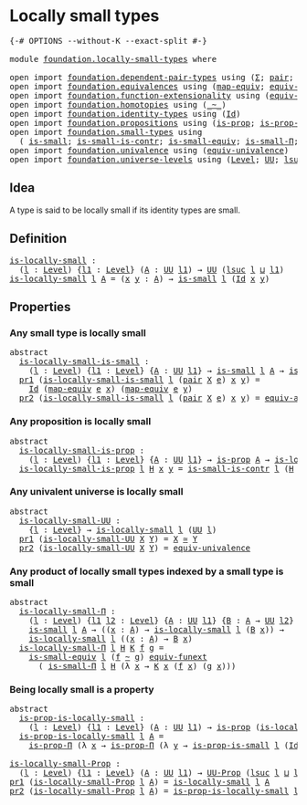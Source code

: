 # Locally small types

<pre class="Agda"><a id="32" class="Symbol">{-#</a> <a id="36" class="Keyword">OPTIONS</a> <a id="44" class="Pragma">--without-K</a> <a id="56" class="Pragma">--exact-split</a> <a id="70" class="Symbol">#-}</a>

<a id="75" class="Keyword">module</a> <a id="82" href="foundation.locally-small-types.html" class="Module">foundation.locally-small-types</a> <a id="113" class="Keyword">where</a>

<a id="120" class="Keyword">open</a> <a id="125" class="Keyword">import</a> <a id="132" href="foundation.dependent-pair-types.html" class="Module">foundation.dependent-pair-types</a> <a id="164" class="Keyword">using</a> <a id="170" class="Symbol">(</a><a id="171" href="foundation-core.dependent-pair-types.html#502" class="Record">Σ</a><a id="172" class="Symbol">;</a> <a id="174" href="foundation-core.dependent-pair-types.html#575" class="InductiveConstructor">pair</a><a id="178" class="Symbol">;</a> <a id="180" href="foundation-core.dependent-pair-types.html#592" class="Field">pr1</a><a id="183" class="Symbol">;</a> <a id="185" href="foundation-core.dependent-pair-types.html#604" class="Field">pr2</a><a id="188" class="Symbol">)</a>
<a id="190" class="Keyword">open</a> <a id="195" class="Keyword">import</a> <a id="202" href="foundation.equivalences.html" class="Module">foundation.equivalences</a> <a id="226" class="Keyword">using</a> <a id="232" class="Symbol">(</a><a id="233" href="foundation-core.equivalences.html#1807" class="Function">map-equiv</a><a id="242" class="Symbol">;</a> <a id="244" href="foundation-core.equivalences.html#16732" class="Function">equiv-ap</a><a id="252" class="Symbol">;</a> <a id="254" href="foundation-core.equivalences.html#1607" class="Function Operator">_≃_</a><a id="257" class="Symbol">)</a>
<a id="259" class="Keyword">open</a> <a id="264" class="Keyword">import</a> <a id="271" href="foundation.function-extensionality.html" class="Module">foundation.function-extensionality</a> <a id="306" class="Keyword">using</a> <a id="312" class="Symbol">(</a><a id="313" href="foundation.function-extensionality.html#1283" class="Function">equiv-funext</a><a id="325" class="Symbol">)</a>
<a id="327" class="Keyword">open</a> <a id="332" class="Keyword">import</a> <a id="339" href="foundation.homotopies.html" class="Module">foundation.homotopies</a> <a id="361" class="Keyword">using</a> <a id="367" class="Symbol">(</a><a id="368" href="foundation-core.homotopies.html#467" class="Function Operator">_~_</a><a id="371" class="Symbol">)</a>
<a id="373" class="Keyword">open</a> <a id="378" class="Keyword">import</a> <a id="385" href="foundation.identity-types.html" class="Module">foundation.identity-types</a> <a id="411" class="Keyword">using</a> <a id="417" class="Symbol">(</a><a id="418" href="foundation-core.identity-types.html#641" class="Datatype">Id</a><a id="420" class="Symbol">)</a>
<a id="422" class="Keyword">open</a> <a id="427" class="Keyword">import</a> <a id="434" href="foundation.propositions.html" class="Module">foundation.propositions</a> <a id="458" class="Keyword">using</a> <a id="464" class="Symbol">(</a><a id="465" href="foundation-core.propositions.html#1246" class="Function">is-prop</a><a id="472" class="Symbol">;</a> <a id="474" href="foundation.propositions.html#1492" class="Function">is-prop-Π</a><a id="483" class="Symbol">;</a> <a id="485" href="foundation-core.propositions.html#1322" class="Function">UU-Prop</a><a id="492" class="Symbol">)</a>
<a id="494" class="Keyword">open</a> <a id="499" class="Keyword">import</a> <a id="506" href="foundation.small-types.html" class="Module">foundation.small-types</a> <a id="529" class="Keyword">using</a>
  <a id="537" class="Symbol">(</a> <a id="539" href="foundation.small-types.html#1594" class="Function">is-small</a><a id="547" class="Symbol">;</a> <a id="549" href="foundation.small-types.html#3588" class="Function">is-small-is-contr</a><a id="566" class="Symbol">;</a> <a id="568" href="foundation.small-types.html#2647" class="Function">is-small-equiv</a><a id="582" class="Symbol">;</a> <a id="584" href="foundation.small-types.html#3880" class="Function">is-small-Π</a><a id="594" class="Symbol">;</a> <a id="596" href="foundation.small-types.html#5053" class="Function">is-prop-is-small</a><a id="612" class="Symbol">)</a>
<a id="614" class="Keyword">open</a> <a id="619" class="Keyword">import</a> <a id="626" href="foundation.univalence.html" class="Module">foundation.univalence</a> <a id="648" class="Keyword">using</a> <a id="654" class="Symbol">(</a><a id="655" href="foundation.univalence.html#1385" class="Function">equiv-univalence</a><a id="671" class="Symbol">)</a>
<a id="673" class="Keyword">open</a> <a id="678" class="Keyword">import</a> <a id="685" href="foundation.universe-levels.html" class="Module">foundation.universe-levels</a> <a id="712" class="Keyword">using</a> <a id="718" class="Symbol">(</a><a id="719" href="Agda.Primitive.html#597" class="Postulate">Level</a><a id="724" class="Symbol">;</a> <a id="726" href="foundation-core.universe-levels.html#222" class="Primitive">UU</a><a id="728" class="Symbol">;</a> <a id="730" href="Agda.Primitive.html#780" class="Primitive">lsuc</a><a id="734" class="Symbol">;</a> <a id="736" href="Agda.Primitive.html#810" class="Primitive Operator">_⊔_</a><a id="739" class="Symbol">)</a>
</pre>
## Idea

A type is said to be locally small if its identity types are small.

## Definition

<pre class="Agda"><a id="is-locally-small"></a><a id="847" href="foundation.locally-small-types.html#847" class="Function">is-locally-small</a> <a id="864" class="Symbol">:</a>
  <a id="868" class="Symbol">(</a><a id="869" href="foundation.locally-small-types.html#869" class="Bound">l</a> <a id="871" class="Symbol">:</a> <a id="873" href="Agda.Primitive.html#597" class="Postulate">Level</a><a id="878" class="Symbol">)</a> <a id="880" class="Symbol">{</a><a id="881" href="foundation.locally-small-types.html#881" class="Bound">l1</a> <a id="884" class="Symbol">:</a> <a id="886" href="Agda.Primitive.html#597" class="Postulate">Level</a><a id="891" class="Symbol">}</a> <a id="893" class="Symbol">(</a><a id="894" href="foundation.locally-small-types.html#894" class="Bound">A</a> <a id="896" class="Symbol">:</a> <a id="898" href="foundation-core.universe-levels.html#222" class="Primitive">UU</a> <a id="901" href="foundation.locally-small-types.html#881" class="Bound">l1</a><a id="903" class="Symbol">)</a> <a id="905" class="Symbol">→</a> <a id="907" href="foundation-core.universe-levels.html#222" class="Primitive">UU</a> <a id="910" class="Symbol">(</a><a id="911" href="Agda.Primitive.html#780" class="Primitive">lsuc</a> <a id="916" href="foundation.locally-small-types.html#869" class="Bound">l</a> <a id="918" href="Agda.Primitive.html#810" class="Primitive Operator">⊔</a> <a id="920" href="foundation.locally-small-types.html#881" class="Bound">l1</a><a id="922" class="Symbol">)</a>
<a id="924" href="foundation.locally-small-types.html#847" class="Function">is-locally-small</a> <a id="941" href="foundation.locally-small-types.html#941" class="Bound">l</a> <a id="943" href="foundation.locally-small-types.html#943" class="Bound">A</a> <a id="945" class="Symbol">=</a> <a id="947" class="Symbol">(</a><a id="948" href="foundation.locally-small-types.html#948" class="Bound">x</a> <a id="950" href="foundation.locally-small-types.html#950" class="Bound">y</a> <a id="952" class="Symbol">:</a> <a id="954" href="foundation.locally-small-types.html#943" class="Bound">A</a><a id="955" class="Symbol">)</a> <a id="957" class="Symbol">→</a> <a id="959" href="foundation.small-types.html#1594" class="Function">is-small</a> <a id="968" href="foundation.locally-small-types.html#941" class="Bound">l</a> <a id="970" class="Symbol">(</a><a id="971" href="foundation-core.identity-types.html#641" class="Datatype">Id</a> <a id="974" href="foundation.locally-small-types.html#948" class="Bound">x</a> <a id="976" href="foundation.locally-small-types.html#950" class="Bound">y</a><a id="977" class="Symbol">)</a>
</pre>
## Properties

### Any small type is locally small

<pre class="Agda"><a id="1044" class="Keyword">abstract</a>
  <a id="is-locally-small-is-small"></a><a id="1055" href="foundation.locally-small-types.html#1055" class="Function">is-locally-small-is-small</a> <a id="1081" class="Symbol">:</a>
    <a id="1087" class="Symbol">(</a><a id="1088" href="foundation.locally-small-types.html#1088" class="Bound">l</a> <a id="1090" class="Symbol">:</a> <a id="1092" href="Agda.Primitive.html#597" class="Postulate">Level</a><a id="1097" class="Symbol">)</a> <a id="1099" class="Symbol">{</a><a id="1100" href="foundation.locally-small-types.html#1100" class="Bound">l1</a> <a id="1103" class="Symbol">:</a> <a id="1105" href="Agda.Primitive.html#597" class="Postulate">Level</a><a id="1110" class="Symbol">}</a> <a id="1112" class="Symbol">{</a><a id="1113" href="foundation.locally-small-types.html#1113" class="Bound">A</a> <a id="1115" class="Symbol">:</a> <a id="1117" href="foundation-core.universe-levels.html#222" class="Primitive">UU</a> <a id="1120" href="foundation.locally-small-types.html#1100" class="Bound">l1</a><a id="1122" class="Symbol">}</a> <a id="1124" class="Symbol">→</a> <a id="1126" href="foundation.small-types.html#1594" class="Function">is-small</a> <a id="1135" href="foundation.locally-small-types.html#1088" class="Bound">l</a> <a id="1137" href="foundation.locally-small-types.html#1113" class="Bound">A</a> <a id="1139" class="Symbol">→</a> <a id="1141" href="foundation.locally-small-types.html#847" class="Function">is-locally-small</a> <a id="1158" href="foundation.locally-small-types.html#1088" class="Bound">l</a> <a id="1160" href="foundation.locally-small-types.html#1113" class="Bound">A</a>
  <a id="1164" href="foundation-core.dependent-pair-types.html#592" class="Field">pr1</a> <a id="1168" class="Symbol">(</a><a id="1169" href="foundation.locally-small-types.html#1055" class="Function">is-locally-small-is-small</a> <a id="1195" href="foundation.locally-small-types.html#1195" class="Bound">l</a> <a id="1197" class="Symbol">(</a><a id="1198" href="foundation-core.dependent-pair-types.html#575" class="InductiveConstructor">pair</a> <a id="1203" href="foundation.locally-small-types.html#1203" class="Bound">X</a> <a id="1205" href="foundation.locally-small-types.html#1205" class="Bound">e</a><a id="1206" class="Symbol">)</a> <a id="1208" href="foundation.locally-small-types.html#1208" class="Bound">x</a> <a id="1210" href="foundation.locally-small-types.html#1210" class="Bound">y</a><a id="1211" class="Symbol">)</a> <a id="1213" class="Symbol">=</a>
    <a id="1219" href="foundation-core.identity-types.html#641" class="Datatype">Id</a> <a id="1222" class="Symbol">(</a><a id="1223" href="foundation-core.equivalences.html#1807" class="Function">map-equiv</a> <a id="1233" href="foundation.locally-small-types.html#1205" class="Bound">e</a> <a id="1235" href="foundation.locally-small-types.html#1208" class="Bound">x</a><a id="1236" class="Symbol">)</a> <a id="1238" class="Symbol">(</a><a id="1239" href="foundation-core.equivalences.html#1807" class="Function">map-equiv</a> <a id="1249" href="foundation.locally-small-types.html#1205" class="Bound">e</a> <a id="1251" href="foundation.locally-small-types.html#1210" class="Bound">y</a><a id="1252" class="Symbol">)</a>
  <a id="1256" href="foundation-core.dependent-pair-types.html#604" class="Field">pr2</a> <a id="1260" class="Symbol">(</a><a id="1261" href="foundation.locally-small-types.html#1055" class="Function">is-locally-small-is-small</a> <a id="1287" href="foundation.locally-small-types.html#1287" class="Bound">l</a> <a id="1289" class="Symbol">(</a><a id="1290" href="foundation-core.dependent-pair-types.html#575" class="InductiveConstructor">pair</a> <a id="1295" href="foundation.locally-small-types.html#1295" class="Bound">X</a> <a id="1297" href="foundation.locally-small-types.html#1297" class="Bound">e</a><a id="1298" class="Symbol">)</a> <a id="1300" href="foundation.locally-small-types.html#1300" class="Bound">x</a> <a id="1302" href="foundation.locally-small-types.html#1302" class="Bound">y</a><a id="1303" class="Symbol">)</a> <a id="1305" class="Symbol">=</a> <a id="1307" href="foundation-core.equivalences.html#16732" class="Function">equiv-ap</a> <a id="1316" href="foundation.locally-small-types.html#1297" class="Bound">e</a> <a id="1318" href="foundation.locally-small-types.html#1300" class="Bound">x</a> <a id="1320" href="foundation.locally-small-types.html#1302" class="Bound">y</a>
</pre>
### Any proposition is locally small

<pre class="Agda"><a id="1373" class="Keyword">abstract</a>
  <a id="is-locally-small-is-prop"></a><a id="1384" href="foundation.locally-small-types.html#1384" class="Function">is-locally-small-is-prop</a> <a id="1409" class="Symbol">:</a>
    <a id="1415" class="Symbol">(</a><a id="1416" href="foundation.locally-small-types.html#1416" class="Bound">l</a> <a id="1418" class="Symbol">:</a> <a id="1420" href="Agda.Primitive.html#597" class="Postulate">Level</a><a id="1425" class="Symbol">)</a> <a id="1427" class="Symbol">{</a><a id="1428" href="foundation.locally-small-types.html#1428" class="Bound">l1</a> <a id="1431" class="Symbol">:</a> <a id="1433" href="Agda.Primitive.html#597" class="Postulate">Level</a><a id="1438" class="Symbol">}</a> <a id="1440" class="Symbol">{</a><a id="1441" href="foundation.locally-small-types.html#1441" class="Bound">A</a> <a id="1443" class="Symbol">:</a> <a id="1445" href="foundation-core.universe-levels.html#222" class="Primitive">UU</a> <a id="1448" href="foundation.locally-small-types.html#1428" class="Bound">l1</a><a id="1450" class="Symbol">}</a> <a id="1452" class="Symbol">→</a> <a id="1454" href="foundation-core.propositions.html#1246" class="Function">is-prop</a> <a id="1462" href="foundation.locally-small-types.html#1441" class="Bound">A</a> <a id="1464" class="Symbol">→</a> <a id="1466" href="foundation.locally-small-types.html#847" class="Function">is-locally-small</a> <a id="1483" href="foundation.locally-small-types.html#1416" class="Bound">l</a> <a id="1485" href="foundation.locally-small-types.html#1441" class="Bound">A</a>
  <a id="1489" href="foundation.locally-small-types.html#1384" class="Function">is-locally-small-is-prop</a> <a id="1514" href="foundation.locally-small-types.html#1514" class="Bound">l</a> <a id="1516" href="foundation.locally-small-types.html#1516" class="Bound">H</a> <a id="1518" href="foundation.locally-small-types.html#1518" class="Bound">x</a> <a id="1520" href="foundation.locally-small-types.html#1520" class="Bound">y</a> <a id="1522" class="Symbol">=</a> <a id="1524" href="foundation.small-types.html#3588" class="Function">is-small-is-contr</a> <a id="1542" href="foundation.locally-small-types.html#1514" class="Bound">l</a> <a id="1544" class="Symbol">(</a><a id="1545" href="foundation.locally-small-types.html#1516" class="Bound">H</a> <a id="1547" href="foundation.locally-small-types.html#1518" class="Bound">x</a> <a id="1549" href="foundation.locally-small-types.html#1520" class="Bound">y</a><a id="1550" class="Symbol">)</a>
</pre>
### Any univalent universe is locally small

<pre class="Agda"><a id="1610" class="Keyword">abstract</a>
  <a id="is-locally-small-UU"></a><a id="1621" href="foundation.locally-small-types.html#1621" class="Function">is-locally-small-UU</a> <a id="1641" class="Symbol">:</a>
    <a id="1647" class="Symbol">{</a><a id="1648" href="foundation.locally-small-types.html#1648" class="Bound">l</a> <a id="1650" class="Symbol">:</a> <a id="1652" href="Agda.Primitive.html#597" class="Postulate">Level</a><a id="1657" class="Symbol">}</a> <a id="1659" class="Symbol">→</a> <a id="1661" href="foundation.locally-small-types.html#847" class="Function">is-locally-small</a> <a id="1678" href="foundation.locally-small-types.html#1648" class="Bound">l</a> <a id="1680" class="Symbol">(</a><a id="1681" href="foundation-core.universe-levels.html#222" class="Primitive">UU</a> <a id="1684" href="foundation.locally-small-types.html#1648" class="Bound">l</a><a id="1685" class="Symbol">)</a>
  <a id="1689" href="foundation-core.dependent-pair-types.html#592" class="Field">pr1</a> <a id="1693" class="Symbol">(</a><a id="1694" href="foundation.locally-small-types.html#1621" class="Function">is-locally-small-UU</a> <a id="1714" href="foundation.locally-small-types.html#1714" class="Bound">X</a> <a id="1716" href="foundation.locally-small-types.html#1716" class="Bound">Y</a><a id="1717" class="Symbol">)</a> <a id="1719" class="Symbol">=</a> <a id="1721" href="foundation.locally-small-types.html#1714" class="Bound">X</a> <a id="1723" href="foundation-core.equivalences.html#1607" class="Function Operator">≃</a> <a id="1725" href="foundation.locally-small-types.html#1716" class="Bound">Y</a>
  <a id="1729" href="foundation-core.dependent-pair-types.html#604" class="Field">pr2</a> <a id="1733" class="Symbol">(</a><a id="1734" href="foundation.locally-small-types.html#1621" class="Function">is-locally-small-UU</a> <a id="1754" href="foundation.locally-small-types.html#1754" class="Bound">X</a> <a id="1756" href="foundation.locally-small-types.html#1756" class="Bound">Y</a><a id="1757" class="Symbol">)</a> <a id="1759" class="Symbol">=</a> <a id="1761" href="foundation.univalence.html#1385" class="Function">equiv-univalence</a>
</pre>
### Any product of locally small types indexed by a small type is small

<pre class="Agda"><a id="1864" class="Keyword">abstract</a>
  <a id="is-locally-small-Π"></a><a id="1875" href="foundation.locally-small-types.html#1875" class="Function">is-locally-small-Π</a> <a id="1894" class="Symbol">:</a>
    <a id="1900" class="Symbol">(</a><a id="1901" href="foundation.locally-small-types.html#1901" class="Bound">l</a> <a id="1903" class="Symbol">:</a> <a id="1905" href="Agda.Primitive.html#597" class="Postulate">Level</a><a id="1910" class="Symbol">)</a> <a id="1912" class="Symbol">{</a><a id="1913" href="foundation.locally-small-types.html#1913" class="Bound">l1</a> <a id="1916" href="foundation.locally-small-types.html#1916" class="Bound">l2</a> <a id="1919" class="Symbol">:</a> <a id="1921" href="Agda.Primitive.html#597" class="Postulate">Level</a><a id="1926" class="Symbol">}</a> <a id="1928" class="Symbol">{</a><a id="1929" href="foundation.locally-small-types.html#1929" class="Bound">A</a> <a id="1931" class="Symbol">:</a> <a id="1933" href="foundation-core.universe-levels.html#222" class="Primitive">UU</a> <a id="1936" href="foundation.locally-small-types.html#1913" class="Bound">l1</a><a id="1938" class="Symbol">}</a> <a id="1940" class="Symbol">{</a><a id="1941" href="foundation.locally-small-types.html#1941" class="Bound">B</a> <a id="1943" class="Symbol">:</a> <a id="1945" href="foundation.locally-small-types.html#1929" class="Bound">A</a> <a id="1947" class="Symbol">→</a> <a id="1949" href="foundation-core.universe-levels.html#222" class="Primitive">UU</a> <a id="1952" href="foundation.locally-small-types.html#1916" class="Bound">l2</a><a id="1954" class="Symbol">}</a> <a id="1956" class="Symbol">→</a>
    <a id="1962" href="foundation.small-types.html#1594" class="Function">is-small</a> <a id="1971" href="foundation.locally-small-types.html#1901" class="Bound">l</a> <a id="1973" href="foundation.locally-small-types.html#1929" class="Bound">A</a> <a id="1975" class="Symbol">→</a> <a id="1977" class="Symbol">((</a><a id="1979" href="foundation.locally-small-types.html#1979" class="Bound">x</a> <a id="1981" class="Symbol">:</a> <a id="1983" href="foundation.locally-small-types.html#1929" class="Bound">A</a><a id="1984" class="Symbol">)</a> <a id="1986" class="Symbol">→</a> <a id="1988" href="foundation.locally-small-types.html#847" class="Function">is-locally-small</a> <a id="2005" href="foundation.locally-small-types.html#1901" class="Bound">l</a> <a id="2007" class="Symbol">(</a><a id="2008" href="foundation.locally-small-types.html#1941" class="Bound">B</a> <a id="2010" href="foundation.locally-small-types.html#1979" class="Bound">x</a><a id="2011" class="Symbol">))</a> <a id="2014" class="Symbol">→</a>
    <a id="2020" href="foundation.locally-small-types.html#847" class="Function">is-locally-small</a> <a id="2037" href="foundation.locally-small-types.html#1901" class="Bound">l</a> <a id="2039" class="Symbol">((</a><a id="2041" href="foundation.locally-small-types.html#2041" class="Bound">x</a> <a id="2043" class="Symbol">:</a> <a id="2045" href="foundation.locally-small-types.html#1929" class="Bound">A</a><a id="2046" class="Symbol">)</a> <a id="2048" class="Symbol">→</a> <a id="2050" href="foundation.locally-small-types.html#1941" class="Bound">B</a> <a id="2052" href="foundation.locally-small-types.html#2041" class="Bound">x</a><a id="2053" class="Symbol">)</a>
  <a id="2057" href="foundation.locally-small-types.html#1875" class="Function">is-locally-small-Π</a> <a id="2076" href="foundation.locally-small-types.html#2076" class="Bound">l</a> <a id="2078" href="foundation.locally-small-types.html#2078" class="Bound">H</a> <a id="2080" href="foundation.locally-small-types.html#2080" class="Bound">K</a> <a id="2082" href="foundation.locally-small-types.html#2082" class="Bound">f</a> <a id="2084" href="foundation.locally-small-types.html#2084" class="Bound">g</a> <a id="2086" class="Symbol">=</a>
    <a id="2092" href="foundation.small-types.html#2647" class="Function">is-small-equiv</a> <a id="2107" href="foundation.locally-small-types.html#2076" class="Bound">l</a> <a id="2109" class="Symbol">(</a><a id="2110" href="foundation.locally-small-types.html#2082" class="Bound">f</a> <a id="2112" href="foundation-core.homotopies.html#467" class="Function Operator">~</a> <a id="2114" href="foundation.locally-small-types.html#2084" class="Bound">g</a><a id="2115" class="Symbol">)</a> <a id="2117" href="foundation.function-extensionality.html#1283" class="Function">equiv-funext</a>
      <a id="2136" class="Symbol">(</a> <a id="2138" href="foundation.small-types.html#3880" class="Function">is-small-Π</a> <a id="2149" href="foundation.locally-small-types.html#2076" class="Bound">l</a> <a id="2151" href="foundation.locally-small-types.html#2078" class="Bound">H</a> <a id="2153" class="Symbol">(λ</a> <a id="2156" href="foundation.locally-small-types.html#2156" class="Bound">x</a> <a id="2158" class="Symbol">→</a> <a id="2160" href="foundation.locally-small-types.html#2080" class="Bound">K</a> <a id="2162" href="foundation.locally-small-types.html#2156" class="Bound">x</a> <a id="2164" class="Symbol">(</a><a id="2165" href="foundation.locally-small-types.html#2082" class="Bound">f</a> <a id="2167" href="foundation.locally-small-types.html#2156" class="Bound">x</a><a id="2168" class="Symbol">)</a> <a id="2170" class="Symbol">(</a><a id="2171" href="foundation.locally-small-types.html#2084" class="Bound">g</a> <a id="2173" href="foundation.locally-small-types.html#2156" class="Bound">x</a><a id="2174" class="Symbol">)))</a>
</pre>
### Being locally small is a property

<pre class="Agda"><a id="2230" class="Keyword">abstract</a>
  <a id="is-prop-is-locally-small"></a><a id="2241" href="foundation.locally-small-types.html#2241" class="Function">is-prop-is-locally-small</a> <a id="2266" class="Symbol">:</a>
    <a id="2272" class="Symbol">(</a><a id="2273" href="foundation.locally-small-types.html#2273" class="Bound">l</a> <a id="2275" class="Symbol">:</a> <a id="2277" href="Agda.Primitive.html#597" class="Postulate">Level</a><a id="2282" class="Symbol">)</a> <a id="2284" class="Symbol">{</a><a id="2285" href="foundation.locally-small-types.html#2285" class="Bound">l1</a> <a id="2288" class="Symbol">:</a> <a id="2290" href="Agda.Primitive.html#597" class="Postulate">Level</a><a id="2295" class="Symbol">}</a> <a id="2297" class="Symbol">(</a><a id="2298" href="foundation.locally-small-types.html#2298" class="Bound">A</a> <a id="2300" class="Symbol">:</a> <a id="2302" href="foundation-core.universe-levels.html#222" class="Primitive">UU</a> <a id="2305" href="foundation.locally-small-types.html#2285" class="Bound">l1</a><a id="2307" class="Symbol">)</a> <a id="2309" class="Symbol">→</a> <a id="2311" href="foundation-core.propositions.html#1246" class="Function">is-prop</a> <a id="2319" class="Symbol">(</a><a id="2320" href="foundation.locally-small-types.html#847" class="Function">is-locally-small</a> <a id="2337" href="foundation.locally-small-types.html#2273" class="Bound">l</a> <a id="2339" href="foundation.locally-small-types.html#2298" class="Bound">A</a><a id="2340" class="Symbol">)</a>
  <a id="2344" href="foundation.locally-small-types.html#2241" class="Function">is-prop-is-locally-small</a> <a id="2369" href="foundation.locally-small-types.html#2369" class="Bound">l</a> <a id="2371" href="foundation.locally-small-types.html#2371" class="Bound">A</a> <a id="2373" class="Symbol">=</a>
    <a id="2379" href="foundation.propositions.html#1492" class="Function">is-prop-Π</a> <a id="2389" class="Symbol">(λ</a> <a id="2392" href="foundation.locally-small-types.html#2392" class="Bound">x</a> <a id="2394" class="Symbol">→</a> <a id="2396" href="foundation.propositions.html#1492" class="Function">is-prop-Π</a> <a id="2406" class="Symbol">(λ</a> <a id="2409" href="foundation.locally-small-types.html#2409" class="Bound">y</a> <a id="2411" class="Symbol">→</a> <a id="2413" href="foundation.small-types.html#5053" class="Function">is-prop-is-small</a> <a id="2430" href="foundation.locally-small-types.html#2369" class="Bound">l</a> <a id="2432" class="Symbol">(</a><a id="2433" href="foundation-core.identity-types.html#641" class="Datatype">Id</a> <a id="2436" href="foundation.locally-small-types.html#2392" class="Bound">x</a> <a id="2438" href="foundation.locally-small-types.html#2409" class="Bound">y</a><a id="2439" class="Symbol">)))</a>

<a id="is-locally-small-Prop"></a><a id="2444" href="foundation.locally-small-types.html#2444" class="Function">is-locally-small-Prop</a> <a id="2466" class="Symbol">:</a>
  <a id="2470" class="Symbol">(</a><a id="2471" href="foundation.locally-small-types.html#2471" class="Bound">l</a> <a id="2473" class="Symbol">:</a> <a id="2475" href="Agda.Primitive.html#597" class="Postulate">Level</a><a id="2480" class="Symbol">)</a> <a id="2482" class="Symbol">{</a><a id="2483" href="foundation.locally-small-types.html#2483" class="Bound">l1</a> <a id="2486" class="Symbol">:</a> <a id="2488" href="Agda.Primitive.html#597" class="Postulate">Level</a><a id="2493" class="Symbol">}</a> <a id="2495" class="Symbol">(</a><a id="2496" href="foundation.locally-small-types.html#2496" class="Bound">A</a> <a id="2498" class="Symbol">:</a> <a id="2500" href="foundation-core.universe-levels.html#222" class="Primitive">UU</a> <a id="2503" href="foundation.locally-small-types.html#2483" class="Bound">l1</a><a id="2505" class="Symbol">)</a> <a id="2507" class="Symbol">→</a> <a id="2509" href="foundation-core.propositions.html#1322" class="Function">UU-Prop</a> <a id="2517" class="Symbol">(</a><a id="2518" href="Agda.Primitive.html#780" class="Primitive">lsuc</a> <a id="2523" href="foundation.locally-small-types.html#2471" class="Bound">l</a> <a id="2525" href="Agda.Primitive.html#810" class="Primitive Operator">⊔</a> <a id="2527" href="foundation.locally-small-types.html#2483" class="Bound">l1</a><a id="2529" class="Symbol">)</a>
<a id="2531" href="foundation-core.dependent-pair-types.html#592" class="Field">pr1</a> <a id="2535" class="Symbol">(</a><a id="2536" href="foundation.locally-small-types.html#2444" class="Function">is-locally-small-Prop</a> <a id="2558" href="foundation.locally-small-types.html#2558" class="Bound">l</a> <a id="2560" href="foundation.locally-small-types.html#2560" class="Bound">A</a><a id="2561" class="Symbol">)</a> <a id="2563" class="Symbol">=</a> <a id="2565" href="foundation.locally-small-types.html#847" class="Function">is-locally-small</a> <a id="2582" href="foundation.locally-small-types.html#2558" class="Bound">l</a> <a id="2584" href="foundation.locally-small-types.html#2560" class="Bound">A</a>
<a id="2586" href="foundation-core.dependent-pair-types.html#604" class="Field">pr2</a> <a id="2590" class="Symbol">(</a><a id="2591" href="foundation.locally-small-types.html#2444" class="Function">is-locally-small-Prop</a> <a id="2613" href="foundation.locally-small-types.html#2613" class="Bound">l</a> <a id="2615" href="foundation.locally-small-types.html#2615" class="Bound">A</a><a id="2616" class="Symbol">)</a> <a id="2618" class="Symbol">=</a> <a id="2620" href="foundation.locally-small-types.html#2241" class="Function">is-prop-is-locally-small</a> <a id="2645" href="foundation.locally-small-types.html#2613" class="Bound">l</a> <a id="2647" href="foundation.locally-small-types.html#2615" class="Bound">A</a>
</pre>